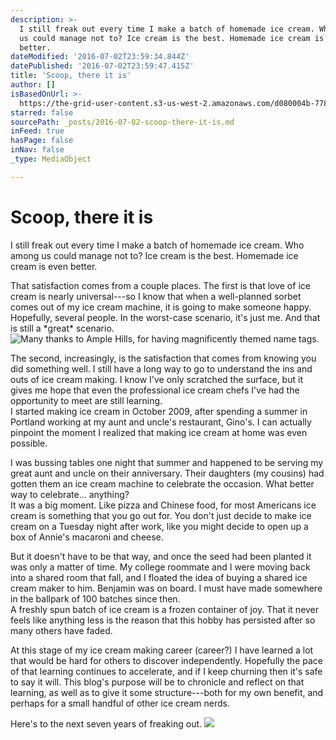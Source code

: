```yaml
---
description: >-
  I still freak out every time I make a batch of homemade ice cream. Who among
  us could manage not to? Ice cream is the best. Homemade ice cream is even
  better. 
dateModified: '2016-07-02T23:59:34.844Z'
datePublished: '2016-07-02T23:59:47.415Z'
title: 'Scoop, there it is'
author: []
isBasedOnUrl: >-
  https://the-grid-user-content.s3-us-west-2.amazonaws.com/d080004b-7786-4bd4-ae9e-6c72c2eec11b.jpg
starred: false
sourcePath: _posts/2016-07-02-scoop-there-it-is.md
inFeed: true
hasPage: false
inNav: false
_type: MediaObject

---
```

# Scoop, there it is

I still freak out every time I make a batch of homemade ice cream. Who among us could manage not to? Ice cream is the best. Homemade ice cream is even better. 

That satisfaction comes from a couple places. The first is that love of ice cream is nearly universal---so I know that when a well-planned sorbet comes out of my ice cream machine, it is going to make someone happy. Hopefully, several people. In the worst-case scenario, it's just me. And that is still a \*great\* scenario. ![Many thanks to Ample Hills, for having magnificently themed name tags. ](https://the-grid-user-content.s3-us-west-2.amazonaws.com/d080004b-7786-4bd4-ae9e-6c72c2eec11b.jpg)

The second, increasingly, is the satisfaction that comes from knowing you did something well. I still have a long way to go to understand the ins and outs of ice cream making. I know I've only scratched the surface, but it gives me hope that even the professional ice cream chefs I've had the opportunity to meet are still learning.   
I started making ice cream in October 2009, after spending a summer in Portland working at my aunt and uncle's restaurant, Gino's. I can actually pinpoint the moment I realized that making ice cream at home was even possible. 

I was bussing tables one night that summer and happened to be serving my great aunt and uncle on their anniversary. Their daughters (my cousins) had gotten them an ice cream machine to celebrate the occasion. What better way to celebrate... anything?   
It was a big moment. Like pizza and Chinese food, for most Americans ice cream is something that you go out for. You don't just decide to make ice cream on a Tuesday night after work, like you might decide to open up a box of Annie's macaroni and cheese. 

But it doesn't have to be that way, and once the seed had been planted it was only a matter of time. My college roommate and I were moving back into a shared room that fall, and I floated the idea of buying a shared ice cream maker to him. Benjamin was on board. I must have made somewhere in the ballpark of 100 batches since then.   
A freshly spun batch of ice cream is a frozen container of joy. That it never feels like anything less is the reason that this hobby has persisted after so many others have faded. 

At this stage of my ice cream making career (career?) I have learned a lot that would be hard for others to discover independently. Hopefully the pace of that learning continues to accelerate, and if I keep churning then it's safe to say it will. This blog's purpose will be to chronicle and reflect on that learning, as well as to give it some structure---both for my own benefit, and perhaps for a small handful of other ice cream nerds. 

Here's to the next seven years of freaking out. ![](https://the-grid-user-content.s3-us-west-2.amazonaws.com/c304ee8e-73b0-4aa1-b66f-d8bd948ab9f8.jpg)